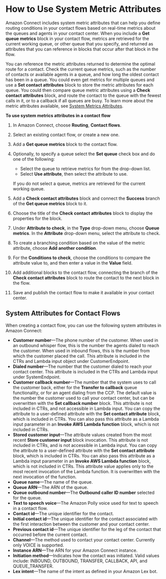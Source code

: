 # How to Use System Metric Attributes<a name="attrib-system-metrics"></a>

Amazon Connect includes system metric attributes that can help you define routing conditions in your contact flows based on real\-time metrics about the queues and agents in your contact center\. When you include a **Get queue metrics** block in your contact flow, metrics are retrieved for the current working queue, or other queue that you specify, and returned as attributes that you can reference in blocks that occur after that block in the flow\.

You can reference the metric attributes returned to determine the optimal route for a contact\. Check the current queue metrics, such as the number of contacts or available agents in a queue, and how long the oldest contact has been in a queue\. You could even get metrics for multiple queues and use a **Set contact attributes** block to store the metric attributes for each queue\. You could then compare queue metric attributes using a **Check contact attributes** block, and route the contact to the queue with the fewest calls in it, or to a callback if all queues are busy\. To learn more about the metric attributes available, see [System Metrics Attributes](connect-attrib-list.md#attribs-system-metrics-table)\.

**To use system metrics attributes in a contact flow**

1. In Amazon Connect, choose **Routing**, **Contact flows**\.

1. Select an existing contact flow, or create a new one\.

1. Add a **Get queue metrics** block to the contact flow\.

1. Optionally, to specify a queue select the **Set queue** check box and do one of the following:
   + Select the queue to retrieve metrics for from the drop\-down list\.
   + Select **Use attribute**, then select the attribute to use\.

   If you do not select a queue, metrics are retrieved for the current working queue\.

1. Add a **Check contact attributes** block and connect the **Success** branch of the **Get queue metrics** block to it\.

1. Choose the title of the **Check contact attributes** block to display the properties for the block\.

1. Under **Attribute to check**, in the **Type** drop\-down menu, choose **Queue metrics**\. In the **Attribute** drop\-down menu, select the attribute to check\. 

1. To create a branching condition based on the value of the metric attribute, choose **Add another condition**\.

1. For the **Conditions to check**, choose the conditions to compare the attribute value to, and then enter a value in the **Value** field\.

1. Add additional blocks to the contact flow, connecting the branch of the **Check contact attributes** block to route the contact to the next block in the flow\.

1. Save and publish the contact flow to make it available in your contact center\.

## System Attributes for Contact Flows<a name="system-attributes"></a>

When creating a contact flow, you can use the following system attributes in Amazon Connect:
+ **Customer number**—The phone number of the customer\. When used in an outbound whisper flow, this is the number the agents dialed to reach the customer\. When used in inbound flows, this is the number from which the customer placed the call\. This attribute is included in the CTRs and Lambda input object under CustomerEndpoint\.
+ **Dialed number**—The number that the customer dialed to reach your contact center\. This attribute is included in the CTRs and Lambda input under SystemEndpoint\.
+ **Customer callback number**—The number that the system uses to call the customer back, either for the **Transfer to callback** queue functionality, or for an agent dialing from the CCP\. The default value is the number the customer used to call your contact center, but can be overwritten with the **Set callback number** block\. This attribute is not included in CTRs, and not accessible in Lambda input\. You can copy the attribute to a user\-defined attribute with the **Set contact attribute** block, which is included in CTRs\. You can also pass this attribute as a Lambda input parameter in an **Invoke AWS Lambda function** block, which is not included in CTRs\.
+ **Stored customer input**—The attribute values created from the most recent **Store customer input** block invocation\. This attribute is not included in CTRs, and is not accessible in Lambda input\. You can copy the attribute to a user\-defined attribute with the **Set contact attribute** block, which is included in CTRs\. You can also pass this attribute as a Lambda input parameter in an **Invoke AWS Lambda function** block, which is not included in CTRs\. This attribute value applies only to the most recent invocation of the Lambda function\. It is overwritten with the next invocation of the function\.
+ **Queue name**—The name of the queue\.
+ **Queue ARN**—The ARN of the queue\.
+ **Queue outbound number**—The **Outbound caller ID number** selected for the queue\.
+ **Text to speech voice**—The Amazon Polly voice used for text to speech in a contact flow\.
+ **Contact id**—The unique identifier for the contact\.
+ **Initial contact id**—The unique identifier for the contact associated with the first interaction between the customer and your contact center\.
+ **Previous contact id**—The unique identifier for the leg of the contact that occurred before the current contact\.
+ **Channel**—The method used to contact your contact center\. Currently only VOICE is supported\.
+ **Instance ARN**—The ARN for your Amazon Connect instance\.
+ **Initiation method**—Indicates how the contact was initiated\. Valid values include: INBOUND, OUTBOUND, TRANSFER, CALLBACK, API, and QUEUE\_TRANSFER\.
+ **Lex intent**—The name of the intent as defined in your Amazon Lex bot\.